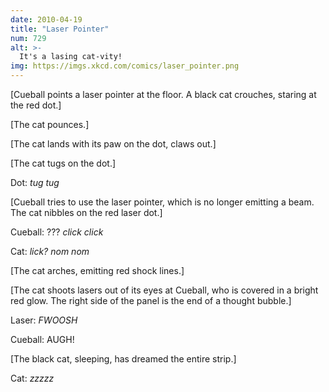 ```yaml
---
date: 2010-04-19
title: "Laser Pointer"
num: 729
alt: >-
  It's a lasing cat-vity!
img: https://imgs.xkcd.com/comics/laser_pointer.png
---
```

[Cueball points a laser pointer at the floor. A black cat crouches, staring at the red dot.]

[The cat pounces.]

[The cat lands with its paw on the dot, claws out.]

[The cat tugs on the dot.]

Dot: *tug tug*

[Cueball tries to use the laser pointer, which is no longer emitting a beam. The cat nibbles on the red laser dot.]

Cueball: ??? *click click*

Cat: *lick? nom nom*

[The cat arches, emitting red shock lines.]

[The cat shoots lasers out of its eyes at Cueball, who is covered in a bright red glow. The right side of the panel is the end of a thought bubble.]

Laser: *FWOOSH*

Cueball: AUGH!

[The black cat, sleeping, has dreamed the entire strip.]

Cat: *zzzzz*